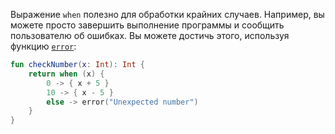 Выражение `when` полезно для обработки крайних случаев. Например, вы можете просто завершить выполнение программы и сообщить пользователю об ошибках. Вы можете достичь этого, используя функцию [`error`](https://kotlinlang.org/api/latest/jvm/stdlib/kotlin/error.html):
```kotlin
fun checkNumber(x: Int): Int {
    return when (x) {
        0 -> { x + 5 }
        10 -> { x - 5 }
        else -> error("Unexpected number")
    }
}
```